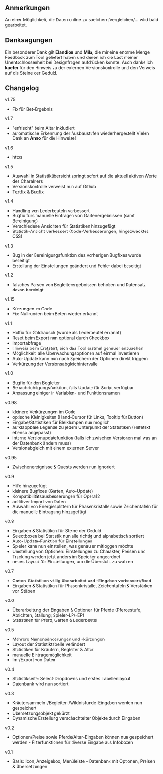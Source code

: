 ## Anmerkungen
An einer Möglichkeit, die Daten online zu speichern/vergleichen/... wird bald gearbeitet.

## Danksagungen
Ein besonderer Dank gilt **Elandion** und **Mila**, die mir eine enorme Menge Feedback zum Tool geliefert haben und denen ich die Last meiner Unentschlossenheit bei Designfragen aufdrücken konnte.
Auch danke ich **kaefer** für den Hinweis zu der externen Versionskontrolle und den Verweis auf die Steine der Geduld.

## Changelog
v1.75
- Fix für Bet-Ergebnis

v1.7
- "erfrischt" beim Altar inkludiert
- automatische Erkennung der Ausbaustufen wiederhergestellt
Vielen Dank an **Anno** für die Hinweise!

v1.6
 - https

v1.5
 - Auswahl in Statistikübersicht springt sofort auf die aktuell aktiven Werte des Charakters
 - Versionskontrolle verweist nun auf Github
 - Textfix & Bugfix

v1.4
 - Handling von Lederbeuteln verbessert
 - Bugfix fürs manuelle Eintragen von Gartenergebnissen (samt Bereinigung)
 - Verschiedene Ansichten für Statistiken hinzugefügt
 - Statistik-Ansicht verbessert (Code-Verbesserungen, hingezwecktes CSS)

v1.3
 - Bug in der Bereinigungsfunktion des vorherigen Bugfixes wurde beseitigt
 - Erstellung der Einstellungen geändert und Fehler dabei beseitigt

v1.2
 - falsches Parsen von Begleiterergebnissen behoben und Datensatz davon bereinigt

v1.15
 - Kürzungen im Code
 - Fix: Nullrunden beim Beten wieder erkannt

v1.1
 - Hotfix für Goldrausch (wurde als Lederbeutel erkannt)
 - Reset beim Export nun optional durch Checkbox
 - Importabfrage
 - Hinweis beim Erststart, sich das Tool erstmal genauer anzusehen
 - Möglichkeit, alle Überwachungsoptionen auf einmal invertieren
 - Auto-Update kann nun nach Speichern der Optionen direkt triggern
 - Verkürzung der Versionsabgleichintervalle

v1.0
 - Bugfix für den Begleiter
 - Benachrichtigungsfunktion, falls Update für Script verfügbar
 - Anpassung einiger in Variablen- und Funktionsnamen

v0.98
 - kleinere Verkürzungen im Code
 - optische Kleinigkeiten (Hand-Cursor für Links, Tooltip für Button)
 - Eingabe/Statistiken für Bleiklumpen nun möglich
 - aufklappbare Legende zu jedem Unterpunkt der Statistiken (Hilfetext ebenso angepasst)
 - interne Versionupdatefunktion (falls ich zwischen Versionen mal was an der Datenbank ändern muss)
 - Versionabgleich mit einem externen Server

v0.95
- Zwischenereignisse & Quests werden nun ignoriert

v0.9
 - Hilfe hinzugefügt
 - kleinere Bugfixes (Garten, Auto-Update)
 - Kompatibilitätsausbesserungen für Opera12
 - additiver Import von Daten
 - Auswahl von Energiesplittern für Phasenkristalle sowie Zeichentafeln für die manuelle Eintragung hinzugefügt

v0.8
 - Eingaben & Statistiken für Steine der Geduld
 - Selectboxen bei Statistik nun alle richtig und alphabetisch sortiert
 - Auto-Update-Funktion für Einstellungen
 - Spieler kann nun einstellen, was genau er mitloggen möchte
 - Umstellung von Optionen: Einstellungen zu Charakter, Preisen und Tracking werden jetzt anders im Speicher angeordnet
 - neues Layout für Einstellungen, um die Übersicht zu wahren

v0.7
 - Garten-Statistiken völlig überarbeitet und -Eingaben verbessert/fixed
 - Eingaben & Statistiken für Phasenkristalle, Zeichentafeln & Verstärken von Stäben

v0.6
 - Überarbeitung der Eingaben & Optionen für Pferde (Pferdestufe, Abrichten, Stallung; Spieler-LP/-EP)
 - Statistiken für Pferd, Garten & Lederbeutel

v0.5
 - Mehrere Namensänderungen und -kürzungen
 - Layout der Statistiktabelle verändert
 - Statistiken für Kräutern, Begleiter & Altar
 - manuelle Eintragemöglichkeit
 - Im-/Export von Daten

v0.4
 - Statistikseite: Select-Dropdowns und erstes Tabellenlayout
 - Datenbank wird nun sortiert

v0.3
 - Kräutersammeln-/Begleiter-/Wildnisfunde-Eingaben werden nun gespeichert
 - Übersetzungsobjekt gekürzt
 - Dynamische Erstellung verschachtelter Objekte durch Eingaben

v0.2
 - Optionen/Preise sowie Pferde/Altar-Eingaben können nun gespeichert werden - Filterfunktionen für diverse Eingabe aus Infoboxen

v0.1
 - Basis: Icon, Anzeigebox, Menüleiste - Datenbank mit Optionen, Preisen & Übersetzungen
